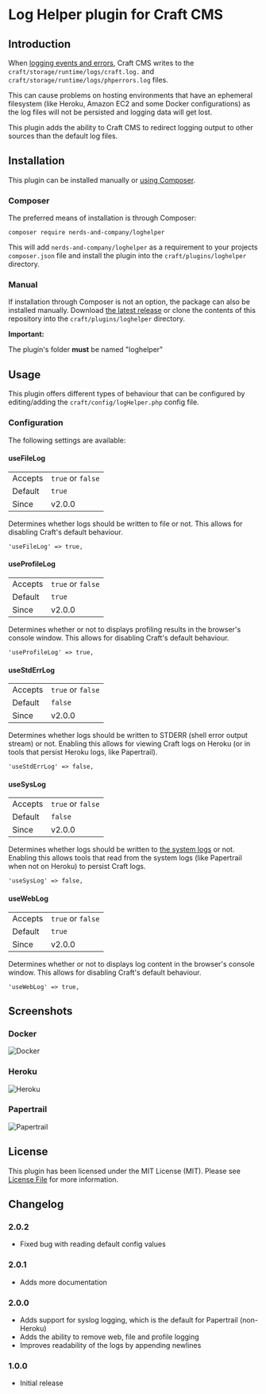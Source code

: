 #  Log Helper plugin for Craft CMS

## Introduction

When [logging events and errors](https://craftcms.com/support/logs-and-backups),
Craft CMS writes to the `craft/storage/runtime/logs/craft.log.` and
`craft/storage/runtime/logs/phperrors.log` files.

This can cause problems on hosting environments that have an ephemeral
filesystem (like Heroku, Amazon EC2 and some Docker configurations) as
the log files will not be persisted and logging data will get lost.

This plugin adds the ability to Craft CMS to redirect logging output to
other sources than the default log files.

## Installation

This plugin can be installed manually or [using Composer](https://getcomposer.org/doc/00-intro.md).

### Composer

The preferred means of installation is through Composer:

    composer require nerds-and-company/loghelper

This will add `nerds-and-company/loghelper` as a requirement to your
projects `composer.json` file and install the plugin into the
`craft/plugins/loghelper` directory.

### Manual

If installation through Composer is not an option, the package can also
be installed manually. Download [the latest release](https://github.com/nerds-and-company/loghelper/releases/latest)
or clone the contents of this repository into the `craft/plugins/loghelper`
directory.

__Important:__

The plugin's folder **must** be named "loghelper"

## Usage

This plugin offers different types of behaviour that can be configured
by editing/adding the `craft/config/logHelper.php` config file.

### Configuration

The following settings are available:

#### useFileLog

<table>
<tr><td>Accepts</td><td><code>true</code> or <code>false</code></td></tr>
<tr><td>Default</td><td><code>true</code></td></tr>
<tr><td>Since</td><td>v2.0.0</td></tr>
</table>

Determines whether logs should be written to file or not.
This allows for disabling Craft's default behaviour.

    'useFileLog' => true,

#### useProfileLog

<table>
<tr><td>Accepts</td><td><code>true</code> or <code>false</code></td></tr>
<tr><td>Default</td><td><code>true</code></td></tr>
<tr><td>Since</td><td>v2.0.0</td></tr>
</table>

Determines whether or not to displays profiling results in the browser's console window.
This allows for disabling Craft's default behaviour.

    'useProfileLog' => true,

#### useStdErrLog

<table>
<tr><td>Accepts</td><td><code>true</code> or <code>false</code></td></tr>
<tr><td>Default</td><td><code>false</code></td></tr>
<tr><td>Since</td><td>v2.0.0</td></tr>
</table>

Determines whether logs should be written to STDERR (shell error output stream) or not.
Enabling this allows for viewing Craft logs on Heroku (or in tools that persist Heroku logs, like Papertrail).

    'useStdErrLog' => false,

#### useSysLog

<table>
<tr><td>Accepts</td><td><code>true</code> or <code>false</code></td></tr>
<tr><td>Default</td><td><code>false</code></td></tr>
<tr><td>Since</td><td>v2.0.0</td></tr>
</table>

Determines whether logs should be written to [the system logs](https://en.wikipedia.org/wiki/Syslog) or not.
Enabling this allows tools that read from the system logs (like Papertrail when not on Heroku) to persist Craft logs.

    'useSysLog' => false,

#### useWebLog

<table>
<tr><td>Accepts</td><td><code>true</code> or <code>false</code></td></tr>
<tr><td>Default</td><td><code>true</code></td></tr>
<tr><td>Since</td><td>v2.0.0</td></tr>
</table>

Determines whether or not to displays log content in the browser's console window.
This allows for disabling Craft's default behaviour.

    'useWebLog' => true,

## Screenshots

### Docker

![Docker](http://nerds-and-company.github.io/loghelper/images/docker.png)

### Heroku

![Heroku](http://nerds-and-company.github.io/loghelper/images/heroku.png)

### Papertrail

![Papertrail](http://nerds-and-company.github.io/loghelper/images/papertrail.png)

## License

This plugin has been licensed under the MIT License (MIT). Please see [License File](LICENSE) for more information.

##  Changelog

### 2.0.2

- Fixed bug with reading default config values

### 2.0.1

- Adds more documentation

### 2.0.0

- Adds support for syslog logging, which is the default for Papertrail (non-Heroku)
- Adds the ability to remove web, file and profile logging
- Improves readability of the logs by appending newlines

### 1.0.0

- Initial release
